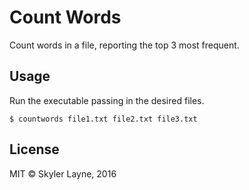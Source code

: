 # Count Words

Count words in a file, reporting the top 3 most frequent.

## Usage

Run the executable passing in the desired files.

```
$ countwords file1.txt file2.txt file3.txt
```

## License

MIT © Skyler Layne, 2016
